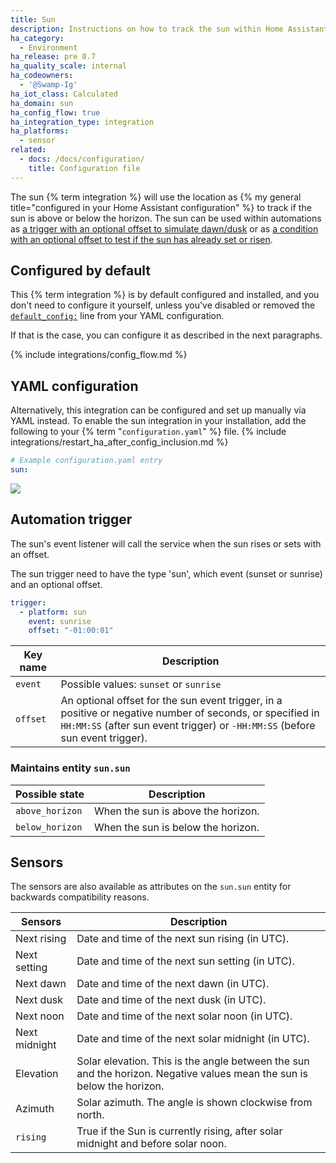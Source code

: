 ```yaml
---
title: Sun
description: Instructions on how to track the sun within Home Assistant.
ha_category:
  - Environment
ha_release: pre 0.7
ha_quality_scale: internal
ha_codeowners:
  - '@Swamp-Ig'
ha_iot_class: Calculated
ha_domain: sun
ha_config_flow: true
ha_integration_type: integration
ha_platforms:
  - sensor
related:
  - docs: /docs/configuration/
    title: Configuration file
---
```


The sun {% term integration %} will use the location as
{% my general title="configured in your Home Assistant configuration" %} to
track if the sun is above or below the horizon. The sun can be used within
automations as
[a trigger with an optional offset to simulate dawn/dusk][sun_trigger] or as
[a condition with an optional offset to test if the sun has already set or risen][sun_condition].

[sun_trigger]: /docs/automation/trigger/#sun-trigger
[sun_condition]: /docs/scripts/conditions/#sun-condition

## Configured by default

This {% term integration %} is by default configured and installed, and you don't need
to configure it yourself, unless you've disabled or removed the
[`default_config:`](/integrations/default_config/) line from your
YAML configuration.

If that is the case, you can configure it as described in the next paragraphs.

{% include integrations/config_flow.md %}

## YAML configuration

Alternatively, this integration can be configured and set up manually via YAML
instead. To enable the sun integration in your installation, add the
following to your {% term "`configuration.yaml`" %} file.
{% include integrations/restart_ha_after_config_inclusion.md %}

```yaml
# Example configuration.yaml entry
sun:
```

<p class='img'>
<img src='/images/screenshots/more-info-dialog-sun.png' />
</p>

## Automation trigger

The sun's event listener will call the service when the sun rises or sets with
an offset.

The sun trigger need to have the type 'sun', which event (sunset or sunrise) and an optional offset.

```yaml
trigger:
  - platform: sun
    event: sunrise
    offset: "-01:00:01"
```

| Key name | Description                                                                                                                                                                                |
| -------- | ------------------------------------------------------------------------------------------------------------------------------------------------------------------------------------------ |
| `event`  | Possible values: `sunset` or `sunrise`                                                                                                                                                     |
| `offset` | An optional offset for the sun event trigger, in a positive or negative number of seconds, or specified in `HH:MM:SS` (after sun event trigger) or `-HH:MM:SS` (before sun event trigger). |

### Maintains entity `sun.sun`

| Possible state  | Description                        |
| --------------- | ---------------------------------- |
| `above_horizon` | When the sun is above the horizon. |
| `below_horizon` | When the sun is below the horizon. |

## Sensors

The sensors are also available as attributes on the `sun.sun` entity for backwards compatibility reasons.

| Sensors       | Description                                                                                                            |
| ------------- | ---------------------------------------------------------------------------------------------------------------------- |
| Next rising   | Date and time of the next sun rising (in UTC).                                                                         |
| Next setting  | Date and time of the next sun setting (in UTC).                                                                        |
| Next dawn     | Date and time of the next dawn (in UTC).                                                                               |
| Next dusk     | Date and time of the next dusk (in UTC).                                                                               |
| Next noon     | Date and time of the next solar noon (in UTC).                                                                         |
| Next midnight | Date and time of the next solar midnight (in UTC).                                                                     |
| Elevation     | Solar elevation. This is the angle between the sun and the horizon. Negative values mean the sun is below the horizon. |
| Azimuth       | Solar azimuth. The angle is shown clockwise from north.                                                                |
| `rising`      | True if the Sun is currently rising, after solar midnight and before solar noon.                                       |
